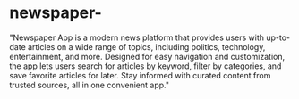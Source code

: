 # newspaper-
"Newspaper App is a modern news platform that provides users with up-to-date articles on a wide range of topics, including politics, technology, entertainment, and more. Designed for easy navigation and customization, the app lets users search for articles by keyword, filter by categories, and save favorite articles for later. Stay informed with curated content from trusted sources, all in one convenient app."

